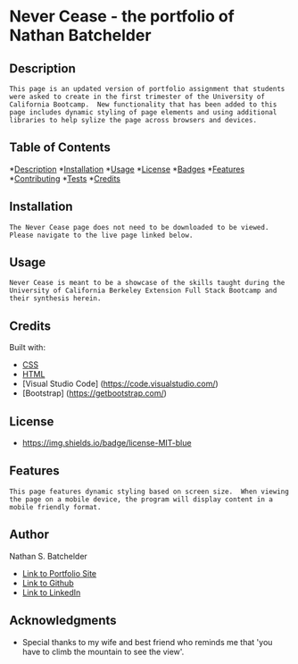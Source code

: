# Never Cease - the portfolio of Nathan Batchelder 
  
  ## Description

  `This page is an updated version of portfolio assignment that students were asked to create in the first trimester of the University of California Bootcamp.  New functionality that has been added to this page includes dynamic styling of page elements and using additional libraries to help sylize the page across browsers and devices.`


  ## Table of Contents
  *[Description](#description)
  *[Installation](#install)
  *[Usage](#usage)
  *[License](#license)
  *[Badges](#badges)
  *[Features](#features)
  *[Contributing](#contributing)
  *[Tests](#tests)
  *[Credits](#credits)
  

  ## Installation
  
  `The Never Cease page does not need to be downloaded to be viewed.  Please navigate to the live page linked below.`


  ## Usage
  
  `Never Cease is meant to be a showcase of the skills taught during the University of California Berkeley Extension Full Stack Bootcamp and their synthesis herein.`


  ## Credits
  
  Built with: 

  * [CSS](https://developer.mozilla.org/en-US/docs/Web/CSS)
  * [HTML](https://developer.mozilla.org/en-US/docs/Web/HTML)
  * [Visual Studio Code] (https://code.visualstudio.com/)
  * [Bootstrap] (https://getbootstrap.com/)

  ## License
  
  * https://img.shields.io/badge/license-MIT-blue

 

  ## Features
  
  `This page features dynamic styling based on screen size.  When viewing the page on a mobile device, the program will display content in a mobile friendly format.`

  
  ## Author
  
  Nathan S. Batchelder 

- [Link to Portfolio Site](https://superawesomeportfolio.com)
- [Link to Github](https://github.com/NateBatchelder)
- [Link to LinkedIn](www.linkedin.com/in/nathan-batchelder/)


## Acknowledgments

* Special thanks to my wife and best friend who reminds me that 'you have to climb the mountain to see the view'.


